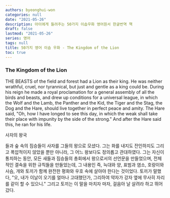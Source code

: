 ```yaml
---
authors: byeonghui-won
categories: null
date: "2021-05-26"
description: 아이에게 들려주는 50가지 이솝우화 영어원서 한글번역 책
draft: false
lastmod: "2021-05-26"
series: 영어
tags: null
title: 50가지 영어 이솝 우화 - The Kingdom of the Lion
toc: true
---
```



### The Kingdom of the Lion

THE BEASTS of the field and forest had a Lion as their king. He was neither wrathful, cruel, nor tyrannical, but just and gentle as a king could be. During his reign he made a royal proclamation for a general assembly of all the birds and beasts, and drew up conditions for a universal league, in which the Wolf and the Lamb, the Panther and the Kid, the Tiger and the Stag, the Dog and the Hare, should live together in perfect peace and amity. The Hare said, "Oh, how I have longed to see this day, in which the weak shall take their place with impunity by the side of the strong." And after the Hare said this, he ran for his life.

사자의 왕국

들과 숲 속의 짐승들이 사자를 그들의 왕으로 모셨다. 그는 화를 내지도 잔인하지도 그리고 폭압적이지 않았을 뿐만 아니라, 그 어느 왕보다도 정의롭고 관대하였다. 그는 자신이 통치하는 동안, 모든 새들과 짐승들의 총회에서 왕으로서의 선언문을 만들었으며, 전체적인 결속을 위한 규칙들을 만들었는데, 그 내용인 즉, 늑대와 양, 표범과 염소, 호랑이와 사슴, 개와 토끼가 함께 완전한 평화와 우호 속에 살아야 한다는 것이었다. 토끼가 말했다, "오, 내가 이날이 오기를 얼마나 고대했던가, 그리하여 약자가 강자 옆에 무사히 자리를 같이 할 수 있으니." 그리고 토끼는 이 말을 마치자 마자, 걸음아 날 살려라 하고 뛰어갔다.

